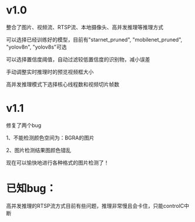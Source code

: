 # v1.0
整合了图片、视频流、RTSP流、本地摄像头、高并发推理等推理方式

可以选择已经训练好的模型，目前有"starnet_pruned", "mobilenet_pruned", "yolov8n", "yolov8s"可选

可以选择置信度阈值，自动过滤较低置信度的识别物，减小误差

手动调整实时推理时的预览视频框大小

高并发推理模式下选择核心线程数和视频切片帧数

# v1.1
修复了两个bug

1、不能检测颜色空间为：BGRA的图片

2、图片检测结果图颜色错乱

现在可以愉快地进行各种格式的图片检测了！


# 已知bug：

高并发推理的RTSP流方式目前有些问题，推理非常慢且会卡住，只能controlC中断
